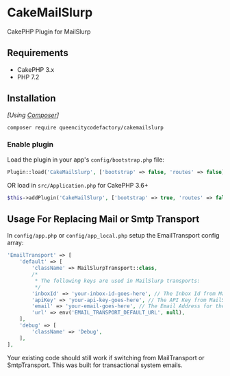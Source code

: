 # CakeMailSlurp
CakePHP Plugin for MailSlurp

## Requirements

* CakePHP 3.x
* PHP 7.2

## Installation

_[Using [Composer](http://getcomposer.org/)]_

```
composer require queencitycodefactory/cakemailslurp
```

### Enable plugin

Load the plugin in your app's `config/bootstrap.php` file:

```php
Plugin::load('CakeMailSlurp', ['bootstrap' => false, 'routes' => false]);
```

OR load in `src/Application.php` for CakePHP 3.6+

```php
$this->addPlugin('CakeMailSlurp', ['bootstrap' => true, 'routes' => false]);
```

## Usage For Replacing Mail or Smtp Transport

In `config/app.php` or `config/app_local.php` setup the EmailTransport config array:

```php
'EmailTransport' => [
    'default' => [
        'className' => MailSlurpTransport::class,
        /*
         * The following keys are used in MailSlurp transports:
         */
        'inboxId' => 'your-inbox-id-goes-here', // The Inbox Id from MailSlurp
        'apiKey' => 'your-api-key-goes-here', // The API Key from MailSlurp
        'email' => 'your-email-goes-here', // The Email Address for the above Inbox Id
        'url' => env('EMAIL_TRANSPORT_DEFAULT_URL', null),
    ],
    'debug' => [
        'className' => 'Debug',
    ],
],
```

Your existing code should still work if switching from MailTransport or SmtpTransport. This was built for transactional system emails.
